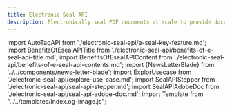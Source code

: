 ```yaml
---
title: Electronic Seal API
description: Electronically seal PDF documents at scale to provide document authenticity and identity.
---
```


import AutoTagAPI from './electronic-seal-api/e-seal-key-feature.md';
import BenefitsOfEsealAPITitle from './electronic-seal-api/benefits-of-e-seal-api-title.md';
import BenefitsOfEsealAPIContent from './electronic-seal-api/benefits-of-e-seal-api-contents.md';
import {NewsLetterBlade} from '../../components/news-letter-blade';
import ExplorUsecase from './electronic-seal-api/explore-use-case.md';
import SealAPIStepper from './electronic-seal-api/seal-api-stepper.md';
import SealAPIAdobeDoc from './electronic-seal-api/seal-api-adobe-doc.md';
import Template from "../../templates/index.og-image.js";

<Template metaImage="e-seal-desktop.png" />

<Hero slots="heading, text, assetsImg, buttons" customLayout primaryOutline variantsTypeSecondary='primary' variant="fullwidth"  className="eSealApibgImage Hero-Banner autoTagAPI-content"/>

# Adobe PDF Electronic Seal API

Electronically seal PDF documents at scale to provide document authenticity and identity.

e-Seal-API-HeroAssetImg  e-seal-api-hero

- [Try the Demo](https://acrobatservices.adobe.com/dc-eseal-playground/index.html#/)
- [Try for Free](https://acrobatservices.adobe.com/dc-integration-creation-app-cdn/main.html?api=pdf-services-api)

<WrapperComponent slots="content" repeat="1" theme="light" className="why-pdf-services Why-PDF-Services-API"/>

<AutoTagAPI />

<WrapperComponent slots="content" repeat="1" theme="lightest" className="why-pdf-services Why-PDF-Services-API"/>

<BenefitsOfEsealAPITitle/>

<BenefitsOfEsealAPIContent/>

<WrapperComponent slots="content" repeat="1" theme="light" className="why-pdf-services Why-PDF-Services-API"/>

<ExplorUsecase/>

<WrapperComponent slots="content" repeat="1" theme="lightest" className="why-pdf-services Why-PDF-Services-API accessbility-stepper"/>

<SealAPIStepper/>

<WrapperComponent slots="content" repeat="1" theme="light" className="why-pdf-services Why-PDF-Services-API Explore-other-Adobe-Document-Services-APIs"/>

<SealAPIAdobeDoc/>

<NewsLetterBlade className="news-letter"/>

<DCSummaryBlock slots="image, heading, text, buttons" theme="lightest" background="white" className="We-are-ready-to-help accessibility-summary-two"/>

![](../images/bg-hero.jpeg)

### We're ready to help

Have questions about the PDF Electronic Seal API?

- [Go to the Adobe Forum](https://www.adobe.com/go/pdftoolsapi_forum)
- [Contact us](../pricing/contact.md)
